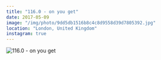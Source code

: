 ```yaml
---
title: "116.0 - on you get"
date: 2017-05-09
image: "/img/photo/9dd5db1516b8c4c8d9558d39d7805392.jpg"
location: "London, United Kingdom"
instagram: true
---
```


![116.0 - on you get](/img/photo/9dd5db1516b8c4c8d9558d39d7805392.jpg)
